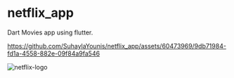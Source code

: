 # netflix_app
 Dart Movies app using flutter.


https://github.com/SuhaylaYounis/netflix_app/assets/60473969/9db71984-fd1a-4558-882e-09f84a9fa546


![netflix-logo](https://user-images.githubusercontent.com/60473969/181520734-3dd7bdd8-b416-4113-b5c8-b67d43060c44.png)

